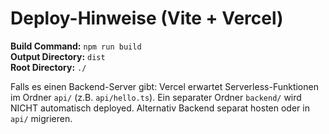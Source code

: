 # Deploy-Hinweise (Vite + Vercel)

**Build Command:** `npm run build`  
**Output Directory:** `dist`  
**Root Directory:** `./`

Falls es einen Backend-Server gibt: Vercel erwartet Serverless-Funktionen im Ordner `api/` (z.B. `api/hello.ts`). 
Ein separater Ordner `backend/` wird NICHT automatisch deployed. 
Alternativ Backend separat hosten oder in `api/` migrieren.